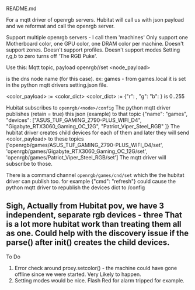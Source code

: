 README.md 

For a mqtt driver of openrgb servers. Hubitat will call us with json 
payload and we reformat and call the openrgb server. 

Support multiple openrgb servers - I call them 'machines'
Only support one Motherboard color, one GPU color, one DRAM color
  per machine.
Doesn't support zones.
Doesn't support profiles.
Doesn't support modes
Setting r,g,b to zero turns off 'The RGB Puke'. 


          
Use this: Mqtt topic, payload
openrgb/<node>/set <node_payload>

<node> is the dns node name (for this case). ex: games - from games.local
it is set in the python mqtt drivers setting.json file.

<color_payload> := <color_dict>
<color_dict> :=  {"r": <val> , "g": <val> "b": <val>}
<val> is 0..255

Hubitat subscribes to `openrgb/<node>/config` The python mqtt driver publishes
(retain = true) this json (example) to that topic
  {"name": "games",
   "devices": ["ASUS_TUF_GAMING_Z790-PLUS_WIFI_D4", 
              "Gigabyte_RTX3060_Gaming_OC_12G", 
              "Patriot_Viper_Steel_RGB"
             ]}
The hubitat driver creates child devices for each of them and later they will
send <color_payload> to these topics
  ['openrgb/games/ASUS_TUF_GAMING_Z790-PLUS_WIFI_D4/set', 
                'openrgb/games/Gigabyte_RTX3060_Gaming_OC_12G/set', 
                'openrgb/games/Patriot_Viper_Steel_RGB/set']
The mqtt driver will subscribe to those.

There is a command channel `openrgb/games/cnd/set` which the the hubitat driver
can publish too. for example {"cmd": "refresh"} could cause the python mqtt driver
to republish the devices dict to /config

Sigh, Actually from Hubitat pov, we have 3 independent, separate rgb devices - three
That is a lot more hubitat work than treating them all as one.  Could help with
the discovery issue if the parse() after init() creates the child devices. 
--------

To Do
1. Error check around proxy.setcolor() - the machine could have gone 
    offline since we were started. Very Likely to happen.
2. Setting modes would be nice. Flash Red for alarm tripped for example.

